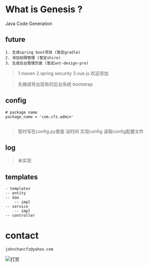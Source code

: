 # What is Genesis ?
Java Code Generation




## future

    1. 生成spring boot项目 (暂定gradle) 
    2. 添加权限管理 (暂定shiro) 
    3. 生成后台管理页面 (暂定ant-design-pro)
    
> 1.maven 2.spring security 3.vue.js 欢迎添加 

>  先做成导出现有的后台系统 bootstrap


## config

```
# package name
package_name = 'com.cfz.admin'


```

> 暂时写在config.py里面 没时间 实现config 读取config配置文件

## log
> 未实现

## templates
   
    - templates
    -- entity
    -- dao
        -- impl
    -- service
        -- impl
    -- controller


# contact

    johnchancfz@yahoo.com
    
    

![打赏](https://thumbnail0.baidupcs.com/thumbnail/ad1d59c5d845eb14e2c9c8b472e90cfa?fid=3827379193-250528-1094346648416821&time=1547845200&rt=sh&sign=FDTAER-DCb740ccc5511e5e8fedcff06b081203-%2Bx2e6J5FcwC%2BhV5ORHcSvIu8jnI%3D&expires=8h&chkv=0&chkbd=0&chkpc=&dp-logid=422529015482700127&dp-callid=0&size=c710_u400&quality=100&vuk=-&ft=video)



